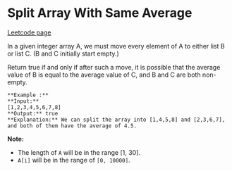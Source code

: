 # Split Array With Same Average
[Leetcode page](https://leetcode.com/problems/split-array-with-same-average/description)

In a given integer array A, we must move every element of A to either list B
or list C. (B and C initially start empty.)

Return true if and only if after such a move, it is possible that the average
value of B is equal to the average value of C, and B and C are both non-empty.

    
    
    **Example :**
    **Input:** 
    [1,2,3,4,5,6,7,8]
    **Output:** true
    **Explanation:** We can split the array into [1,4,5,8] and [2,3,6,7], and both of them have the average of 4.5.
    

**Note:**

  * The length of `A` will be in the range [1, 30].
  * `A[i]` will be in the range of `[0, 10000]`.



